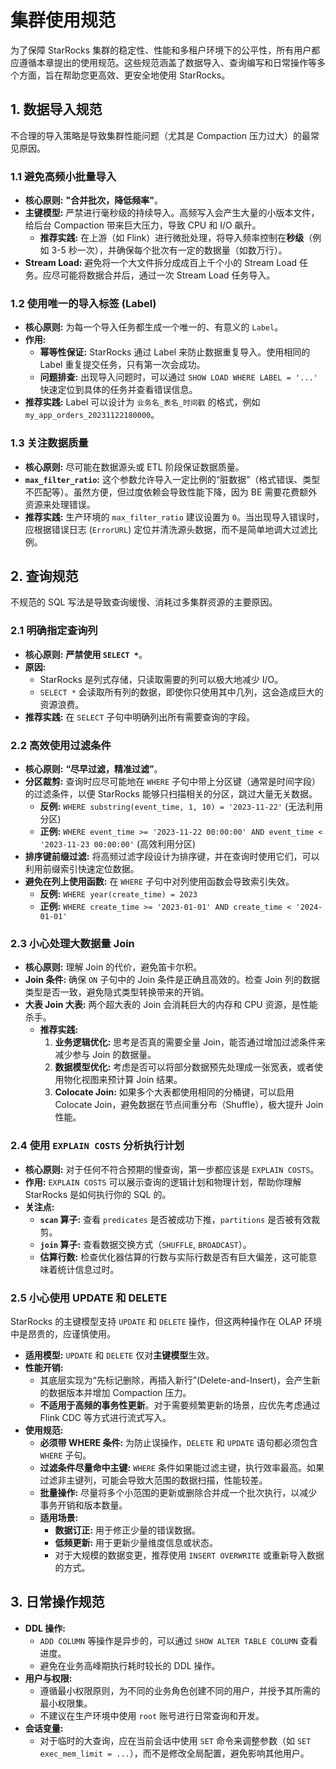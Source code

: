 # 集群使用规范

为了保障 StarRocks 集群的稳定性、性能和多租户环境下的公平性，所有用户都应遵循本章提出的使用规范。这些规范涵盖了数据导入、查询编写和日常操作等多个方面，旨在帮助您更高效、更安全地使用 StarRocks。

## 1. 数据导入规范

不合理的导入策略是导致集群性能问题（尤其是 Compaction 压力过大）的最常见原因。

### 1.1 避免高频小批量导入

*   **核心原则:** **"合并批次，降低频率"**。
*   **主键模型:** 严禁进行毫秒级的持续导入。高频写入会产生大量的小版本文件，给后台 Compaction 带来巨大压力，导致 CPU 和 I/O 飙升。
    *   **推荐实践:** 在上游（如 Flink）进行微批处理，将导入频率控制在**秒级**（例如 3-5 秒一次），并确保每个批次有一定的数据量（如数万行）。
*   **Stream Load:** 避免将一个大文件拆分成成百上千个小的 Stream Load 任务。应尽可能将数据合并后，通过一次 Stream Load 任务导入。

### 1.2 使用唯一的导入标签 (Label)

*   **核心原则:** 为每一个导入任务都生成一个唯一的、有意义的 `Label`。
*   **作用:**
    *   **幂等性保证:** StarRocks 通过 Label 来防止数据重复导入。使用相同的 Label 重复提交任务，只有第一次会成功。
    *   **问题排查:** 出现导入问题时，可以通过 `SHOW LOAD WHERE LABEL = '...'` 快速定位到具体的任务并查看错误信息。
*   **推荐实践:** Label 可以设计为 `业务名_表名_时间戳` 的格式，例如 `my_app_orders_20231122180000`。

### 1.3 关注数据质量

*   **核心原则:** 尽可能在数据源头或 ETL 阶段保证数据质量。
*   **`max_filter_ratio`:** 这个参数允许导入一定比例的“脏数据”（格式错误、类型不匹配等）。虽然方便，但过度依赖会导致性能下降，因为 BE 需要花费额外资源来处理错误。
*   **推荐实践:** 生产环境的 `max_filter_ratio` 建议设置为 `0`。当出现导入错误时，应根据错误日志 (`ErrorURL`) 定位并清洗源头数据，而不是简单地调大过滤比例。

## 2. 查询规范

不规范的 SQL 写法是导致查询缓慢、消耗过多集群资源的主要原因。

### 2.1 明确指定查询列

*   **核心原则:** **严禁使用 `SELECT *`**。
*   **原因:**
    *   StarRocks 是列式存储，只读取需要的列可以极大地减少 I/O。
    *   `SELECT *` 会读取所有列的数据，即使你只使用其中几列，这会造成巨大的资源浪费。
*   **推荐实践:** 在 `SELECT` 子句中明确列出所有需要查询的字段。

### 2.2 高效使用过滤条件

*   **核心原则:** **“尽早过滤，精准过滤”**。
*   **分区裁剪:** 查询时应尽可能地在 `WHERE` 子句中带上分区键（通常是时间字段）的过滤条件，以便 StarRocks 能够只扫描相关的分区，跳过大量无关数据。
    *   **反例:** `WHERE substring(event_time, 1, 10) = '2023-11-22'` (无法利用分区)
    *   **正例:** `WHERE event_time >= '2023-11-22 00:00:00' AND event_time < '2023-11-23 00:00:00'` (高效利用分区)
*   **排序键前缀过滤:** 将高频过滤字段设计为排序键，并在查询时使用它们，可以利用前缀索引快速定位数据。
*   **避免在列上使用函数:** 在 `WHERE` 子句中对列使用函数会导致索引失效。
    *   **反例:** `WHERE year(create_time) = 2023`
    *   **正例:** `WHERE create_time >= '2023-01-01' AND create_time < '2024-01-01'`

### 2.3 小心处理大数据量 Join

*   **核心原则:** 理解 Join 的代价，避免笛卡尔积。
*   **Join 条件:** 确保 `ON` 子句中的 Join 条件是正确且高效的。检查 Join 列的数据类型是否一致，避免隐式类型转换带来的开销。
*   **大表 Join 大表:** 两个超大表的 Join 会消耗巨大的内存和 CPU 资源，是性能杀手。
    *   **推荐实践:**
        1.  **业务逻辑优化:** 思考是否真的需要全量 Join，能否通过增加过滤条件来减少参与 Join 的数据量。
        2.  **数据模型优化:** 考虑是否可以将部分数据预先处理成一张宽表，或者使用物化视图来预计算 Join 结果。
        3.  **Colocate Join:** 如果多个大表都使用相同的分桶键，可以启用 Colocate Join，避免数据在节点间重分布（Shuffle），极大提升 Join 性能。

### 2.4 使用 `EXPLAIN COSTS` 分析执行计划

*   **核心原则:** 对于任何不符合预期的慢查询，第一步都应该是 `EXPLAIN COSTS`。
*   **作用:** `EXPLAIN COSTS` 可以展示查询的逻辑计划和物理计划，帮助你理解 StarRocks 是如何执行你的 SQL 的。
*   **关注点:**
    *   **`scan` 算子:** 查看 `predicates` 是否被成功下推，`partitions` 是否被有效裁剪。
    *   **`join` 算子:** 查看数据交换方式（`SHUFFLE`, `BROADCAST`）。
    *   **估算行数:** 检查优化器估算的行数与实际行数是否有巨大偏差，这可能意味着统计信息过时。

### 2.5 小心使用 UPDATE 和 DELETE

StarRocks 的主键模型支持 `UPDATE` 和 `DELETE` 操作，但这两种操作在 OLAP 环境中是昂贵的，应谨慎使用。

*   **适用模型:** `UPDATE` 和 `DELETE` 仅对**主键模型**生效。
*   **性能开销:**
    *   其底层实现为“先标记删除，再插入新行”(Delete-and-Insert)，会产生新的数据版本并增加 Compaction 压力。
    *   **不适用于高频的事务性更新**。对于需要频繁更新的场景，应优先考虑通过 Flink CDC 等方式进行流式写入。
*   **使用规范:**
    *   **必须带 WHERE 条件:** 为防止误操作，`DELETE` 和 `UPDATE` 语句都必须包含 `WHERE` 子句。
    *   **过滤条件尽量命中主键:** `WHERE` 条件如果能过滤主键，执行效率最高。如果过滤非主键列，可能会导致大范围的数据扫描，性能较差。
    *   **批量操作:** 尽量将多个小范围的更新或删除合并成一个批次执行，以减少事务开销和版本数量。
    *   **适用场景:**
        *   **数据订正:** 用于修正少量的错误数据。
        *   **低频更新:** 用于更新少量维度信息或状态。
        *   对于大规模的数据变更，推荐使用 `INSERT OVERWRITE` 或重新导入数据的方式。

## 3. 日常操作规范

*   **DDL 操作:**
    *   `ADD COLUMN` 等操作是异步的，可以通过 `SHOW ALTER TABLE COLUMN` 查看进度。
    *   避免在业务高峰期执行耗时较长的 DDL 操作。
*   **用户与权限:**
    *   遵循最小权限原则，为不同的业务角色创建不同的用户，并授予其所需的最小权限集。
    *   不建议在生产环境中使用 `root` 账号进行日常查询和开发。
*   **会话变量:**
    *   对于临时的大查询，应在当前会话中使用 `SET` 命令来调整参数（如 `SET exec_mem_limit = ...`），而不是修改全局配置，避免影响其他用户。